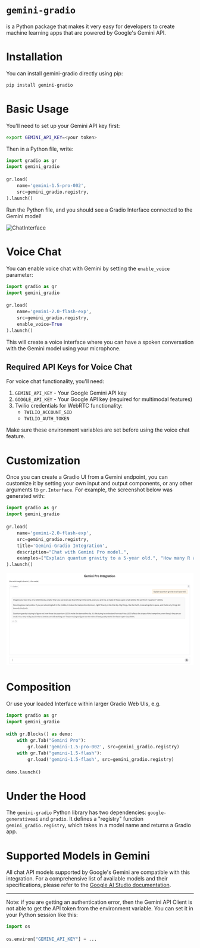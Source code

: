 # `gemini-gradio`

is a Python package that makes it very easy for developers to create machine learning apps that are powered by Google's Gemini API.

# Installation

You can install gemini-gradio directly using pip:

```bash
pip install gemini-gradio
```

# Basic Usage

You'll need to set up your Gemini API key first:

```bash
export GEMINI_API_KEY=<your token>
```

Then in a Python file, write:

```python
import gradio as gr
import gemini_gradio

gr.load(
    name='gemini-1.5-pro-002',
    src=gemini_gradio.registry,
).launch()
```

Run the Python file, and you should see a Gradio Interface connected to the Gemini model!

![ChatInterface](chatinterface.png)

# Voice Chat

You can enable voice chat with Gemini by setting the `enable_voice` parameter:

```python
import gradio as gr
import gemini_gradio

gr.load(
    name='gemini-2.0-flash-exp',
    src=gemini_gradio.registry,
    enable_voice=True
).launch()
```

This will create a voice interface where you can have a spoken conversation with the Gemini model using your microphone.

## Required API Keys for Voice Chat

For voice chat functionality, you'll need:
1. `GEMINI_API_KEY` - Your Google Gemini API key
2. `GOOGLE_API_KEY` - Your Google API key (required for multimodal features)
3. Twilio credentials for WebRTC functionality:
   - `TWILIO_ACCOUNT_SID`
   - `TWILIO_AUTH_TOKEN`

Make sure these environment variables are set before using the voice chat feature.

# Customization 

Once you can create a Gradio UI from a Gemini endpoint, you can customize it by setting your own input and output components, or any other arguments to `gr.Interface`. For example, the screenshot below was generated with:

```py
import gradio as gr
import gemini_gradio

gr.load(
    name='gemini-2.0-flash-exp',
    src=gemini_gradio.registry,
    title='Gemini-Gradio Integration',
    description="Chat with Gemini Pro model.",
    examples=["Explain quantum gravity to a 5-year old.", "How many R are there in the word Strawberry?"]
).launch()
```
![ChatInterface with customizations](chat-gemini.png)

# Composition

Or use your loaded Interface within larger Gradio Web UIs, e.g.

```python
import gradio as gr
import gemini_gradio

with gr.Blocks() as demo:
    with gr.Tab("Gemini Pro"):
        gr.load('gemini-1.5-pro-002', src=gemini_gradio.registry)
    with gr.Tab("gemini-1.5-flash"):
        gr.load('gemini-1.5-flash', src=gemini_gradio.registry)

demo.launch()
```

# Under the Hood

The `gemini-gradio` Python library has two dependencies: `google-generativeai` and `gradio`. It defines a "registry" function `gemini_gradio.registry`, which takes in a model name and returns a Gradio app.

# Supported Models in Gemini

All chat API models supported by Google's Gemini are compatible with this integration. For a comprehensive list of available models and their specifications, please refer to the [Google AI Studio documentation](https://ai.google.dev/models/gemini).

-------

Note: if you are getting an authentication error, then the Gemini API Client is not able to get the API token from the environment variable. You can set it in your Python session like this:

```python
import os

os.environ["GEMINI_API_KEY"] = ...
```